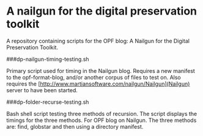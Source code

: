 A nailgun for the digital preservation toolkit
===============================================

A repository containing scripts for the OPF blog: A Nailgun for the Digital 
Preservation Toolkit. 

###dp-nailgun-timing-testing.sh

Primary script used for timing in the Nailgun blog. Requires a new manifest
to the opf-format-blog, and/or another corpus of files to test on. Also
requires the [http://www.martiansoftware.com/nailgun/Nailgun](Nailgun) 
server to have been started. 

###dp-folder-recurse-testing.sh

Bash shell script testing three methods of recursion. The script displays 
the timings for the three methods. For OPF blog on Nailgun. The three 
methods are: find, globstar and then using a directory manifest.